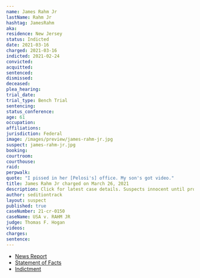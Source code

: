 ```yaml
---
name: James Rahm Jr
lastName: Rahm Jr
hashtag: JamesRahm
aka:
residence: New Jersey
status: Indicted
date: 2021-03-16
charged: 2021-03-16
indicted: 2021-02-24
convicted:
acquitted:
sentenced:
dismissed:
deceased:
plea_hearing:
trial_date:
trial_type: Bench Trial
sentencing:
status_conference:
age: 61
occupation:
affiliations:
jurisdiction: Federal
image: /images/preview/james-rahm-jr.jpg
suspect: james-rahm-jr.jpg
booking:
courtroom:
courthouse:
raid:
perpwalk:
quote: "I pissed in her [Pelosi's] office. My son's got video."
title: James Rahm Jr charged on March 26, 2021
description: Click for latest case details. Suspects innocent until proven guilty.
author: seditiontrack
layout: suspect
published: true
caseNumber: 21-cr-0150
caseName: USA v. RAHM JR
judge: Thomas F. Hogan
videos:
charges:
sentence:
---
```

- [News Report](https://www.nj.com/atlantic/2021/04/father-and-son-from-nj-were-at-capitol-riot-together-feds-say.html)
- [Statement of Facts](https://extremism.gwu.edu/sites/g/files/zaxdzs2191/f/James%20Douglas%20Rahm%20III%20Statement%20of%20Facts.pdf)
- [Indictment](https://storage.courtlistener.com/recap/gov.uscourts.dcd.228053/gov.uscourts.dcd.228053.26.0.pdf)
